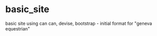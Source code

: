 basic_site
==========

basic site using can can, devise, bootstrap - initial format for "geneva equestrian"